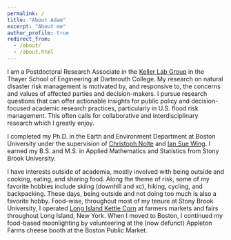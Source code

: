 ```yaml
---
permalink: /
title: "About Adam"
excerpt: "About me"
author_profile: true
redirect_from:
  - /about/
  - /about.html
---
```


I am a Postdoctoral Research Associate in the [Keller Lab Group](https://keller-lab.github.io/) in the Thayer School of Engineering at Dartmouth College. My research on natural disaster risk management is motivated by, and responsive to, the concerns and values of affected parties and decision-makers. I pursue research questions that can offer actionable insights for public policy and decision-focused academic research practices, particularly in U.S. flood risk management. This often calls for collaborative and interdisciplinary research which I greatly enjoy.

I completed my Ph.D. in the Earth and Environment Department at Boston University under the supervision of [Christoph Nolte](https://placeslab.org/) and [Ian Sue Wing](https://people.bu.edu/isw/). I earned my B.S. and M.S. in Applied Mathematics and Statistics from Stony Brook University.

I have interests outside of academia, mostly involved with being outside and cooking, eating, and sharing food. Along the theme of risk, some of my favorite hobbies include skiing (downhill and xc), hiking, cycling, and backpacking. These days, being outside and not doing too much is also a favorite hobby. Food-wise, throughout most of my tenure at Stony Brook University, I operated [Long Island Kettle Corn](https://patch.com/new-york/portwashington/three-minutes-across-counter-long-island-kettle-corn) at farmers markets and fairs throughout Long Island, New York. When I moved to Boston, I continued my food-based moonlighting by volunteering at the (now defunct) Appleton Farms cheese booth at the Boston Public Market.
